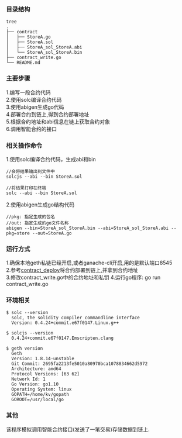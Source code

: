 ### 目录结构
```$xslt
tree
.
├── contract
│   ├── StoreA.go
│   ├── StoreA.sol
│   ├── StoreA_sol_StoreA.abi
│   └── StoreA_sol_StoreA.bin
├── contract_write.go
└── README.md
```

### 主要步骤
1.编写一段合约代码  
2.使用solc编译合约代码  
3.使用abigen生成go代码  
4.部署合约到链上,得到合约部署地址  
5.根据合约地址和abi信息在链上获取合约对象  
6.调用智能合约的接口


### 相关操作命令
1.使用solc编译合约代码，生成abi和bin
```$xslt
//会将结果输出到文件中
solcjs --abi --bin StoreA.sol

//将结果打印在终端
solc --abi --bin StoreA.sol
```

2.使用abigen生成go结构代码
```$xslt
//pkg: 指定生成的包名
//out: 指定生成的go文件名称
abigen --bin=StoreA_sol_StoreA.bin --abi=StoreA_sol_StoreA.abi --pkg=store --out=StoreA.go
```


### 运行方式
1.确保本地geth私链已经开启,或者ganache-cli开启,用的是默认端口8545  
2.参考[contract_deploy](https://github.com/KvApril/blockChainLearning/tree/master/go_contract/contract_deploy)将合约部署到链上,并拿到合约地址  
3.修改contract_write.go中的合约地址和私钥
4.运行go程序: go run contract_write.go 

### 环境相关
```$xslt
$ solc --version
  solc, the solidity compiler commandline interface
  Version: 0.4.24+commit.e67f0147.Linux.g++
  
$ solcjs --version
  0.4.24+commit.e67f0147.Emscripten.clang
  
$ geth version
  Geth
  Version: 1.8.14-unstable
  Git Commit: 2695fa2213fe5010a80970bca1078834662d5972
  Architecture: amd64
  Protocol Versions: [63 62]
  Network Id: 1
  Go Version: go1.10
  Operating System: linux
  GOPATH=/home/kv/gopath
  GOROOT=/usr/local/go

```

### 其他
该程序模拟调用智能合约接口(发送了一笔交易)存储数据到链上.